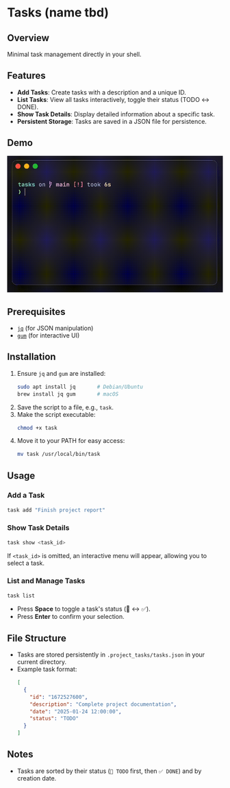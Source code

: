 # Tasks (name tbd)


## Overview
Minimal task management directly in your shell.


## Features
- **Add Tasks**: Create tasks with a description and a unique ID.
- **List Tasks**: View all tasks interactively, toggle their status (TODO ↔ DONE).
- **Show Task Details**: Display detailed information about a specific task.
- **Persistent Storage**: Tasks are saved in a JSON file for persistence.


## Demo
![Task Program Demo](./docs/task_demo.gif)


## Prerequisites
- [`jq`](https://stedolan.github.io/jq/) (for JSON manipulation)
- [`gum`](https://github.com/charmbracelet/gum) (for interactive UI)


## Installation
1. Ensure `jq` and `gum` are installed:
   ```bash
   sudo apt install jq       # Debian/Ubuntu
   brew install jq gum       # macOS
   ```
2. Save the script to a file, e.g., `task`.
3. Make the script executable:
   ```bash
   chmod +x task
   ```
4. Move it to your PATH for easy access:
   ```bash
   mv task /usr/local/bin/task
   ```


## Usage

### Add a Task
```bash
task add "Finish project report"
```


### Show Task Details
```bash
task show <task_id>
```
If `<task_id>` is omitted, an interactive menu will appear, allowing you to select a task.


### List and Manage Tasks
```bash
task list
```
- Press **Space** to toggle a task's status (📝 ↔ ✅).
- Press **Enter** to confirm your selection.


## File Structure
- Tasks are stored persistently in `.project_tasks/tasks.json` in your current directory.
- Example task format:
  ```json
  [
    {
      "id": "1672527600",
      "description": "Complete project documentation",
      "date": "2025-01-24 12:00:00",
      "status": "TODO"
    }
  ]
  ```


## Notes
- Tasks are sorted by their status (`📝 TODO` first, then `✅ DONE`) and by creation date.

